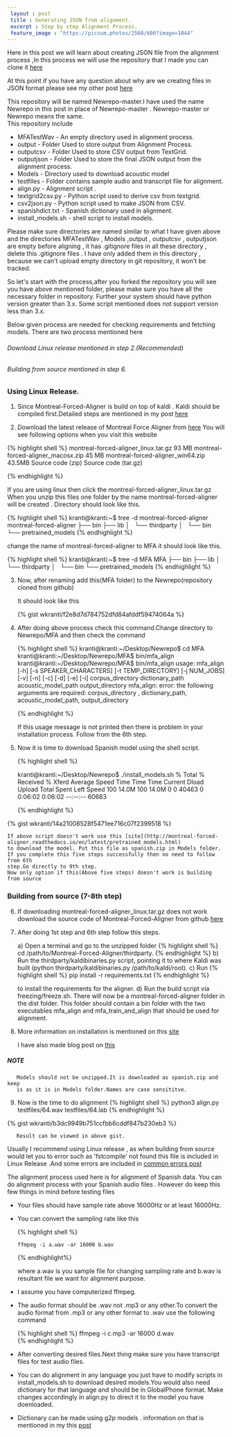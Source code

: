 ```yaml
---
 layout : post
 title : Generating JSON from alignment.
 excerpt : Step by step Alignment Process.
 feature_image : "https://picsum.photos/2560/600?image=1044"
---
```


Here in this post we  will learn about creating JSON file from the alignment
process ,In this process we will use the repository that I made you can clone
it [here](https://github.com/wkranti/Newrepo)

At this point if you have any question about why are we creating files in
JSON format please see my other post [here](https://wkranti.github.io/kragstrob/2018/06/04/From-TextGrid-To-JSON/)

This repository will be named Newrepo-master.I have used the name Newrepo in this
post in place of Newrepo-master . Newrepo-master or Newrepo means the same.  
This repository include
* MFATestWav - An empty directory used in alignment process.
* output - Folder Used to store output from Alignment Process.
* outputcsv - Folder Used to store CSV output from TextGrid.
* outputjson - Folder Used to store the final JSON output from the alignment
              process.
* Models - Directory used to download acoustic model
* testfiles - Folder contains sample audio and transcript file for alignment.
* align.py  - Alignment script .
* textgrid2csv.py - Python script used to derive csv from textgrid.
* csv2json.py - Python script used to make JSON from CSV.
* spanishdict.txt - Spanish dictionary used in alignment.
* install_models.sh - shell script to install models.

Please make sure directories are named similar to what I have given above
and the directories MFATestWav , Models ,output , outputcsv , outputjson are empty
before aligning , it has .gitignore files in all these directory , delete
this .gitignore files . I have only added them in this directory , because
we can't upload empty directory in git repository, it won't be tracked.

So let's start with the process,after you forked the repository
you will see you have above mentioned folder, please make sure you have all
the necessary folder in repository.
Further your system should have python version greater than 3.x.
Some script mentioned does not support version less than 3.x.

Below given process are needed for checking requirements and fetching models.
There are two process mentioned here
###### Download Linux release mentioned in step 2.(Recommended)
###### Building from source mentioned in step 6.

### Using Linux Release.

1) Since Montreal-Forced-Aligner is build on top of kaldi . Kaldi should be
  compiled first.Detailed steps are mentioned in my post [here](https://wkranti.github.io/kragstrob/2018/05/20/Indispensable-Installation/)

2) Download the latest release of Montreal Force Aligner from [here](https://github.com/MontrealCorpusTools/Montreal-Forced-Aligner/releases/tag/v1.0.0)
  You will see following options when you visit this website

  {% highlight shell %}
      montreal-forced-aligner_linux.tar.gz  93 MB
      montreal-forced-aligner_macosx.zip    45 MB
      montreal-forced-aligner_win64.zip     43.5MB
      Source code (zip)
      Source code (tar.gz)

  {% endhighlight %}

   If you are using linux then click the montreal-forced-aligner_linux.tar.gz
    When you unzip this files one folder by the name montreal-forced-aligner
   will be created . Directory should look like this.


  {% highlight shell %}
   kranti@kranti:~$ tree -d montreal-forced-aligner
   montreal-forced-aligner
   ├── bin
   ├── lib
   │   └── thirdparty
   │       └── bin
   └── pretrained_models
  {% endhighlight %}

   change the name of montreal-forced-aligner to MFA it should look like this.

   {% highlight shell %}
    kranti@kranti:~$ tree -d MFA
    MFA
    ├── bin
    ├── lib
    │   └── thirdparty
    │       └── bin
    └── pretrained_models
   {% endhighlight %}

3) Now, after renaming add this(MFA folder) to the Newrepo(repository cloned from github)

   It should look like this

   {% gist wkranti/f2e8d7d784752dfd84afddf59474064a %}

4) After doing above process check this command.Change directory to Newrepo/MFA
   and then check the command

    {% highlight shell %}
      kranti@kranti:~/Desktop/Newrepo$ cd MFA     
      kranti@kranti:~/Desktop/Newrepo/MFA$ bin/mfa_align
      kranti@kranti:~/Desktop/Newrepo/MFA$ bin/mfa_align
        usage: mfa_align [-h] [-s SPEAKER_CHARACTERS] [-t TEMP_DIRECTORY]
                            [-j NUM_JOBS] [-v] [-n] [-c] [-d] [-e] [-i]
                           corpus_directory dictionary_path acoustic_model_path
                           output_directory
        mfa_align: error: the following arguments are required: corpus_directory
        , dictionary_path, acoustic_model_path, output_directory

    {% endhighlight %}  


     If this usage message is not printed then there is problem in your installation
     process. Follow from the 6th step.

5) Now it is time to download Spanish model using the shell script.

   {% highlight shell %}

      kranti@kranti:~/Desktop/Newrepo$ ./install_models.sh
      % Total    % Received % Xferd  Average Speed   Time    Time     Time  Current
                                     Dload  Upload   Total   Spent    Left  Speed
    100 14.0M  100 14.0M    0     0  40463      0  0:06:02  0:06:02 --:--:-- 60683

   {% endhighlight %}


{% gist wkranti/14a21008528f5471ee716c07f2399518 %}


    If above script doesn't work use this [site](http://montreal-forced-aligner.readthedocs.io/en/latest/pretrained_models.html)
    to download the model. Put this file as spanish.zip in Models folder.
    If you complete this five steps successfully then no need to follow from 6th
    step.Go directly to 9th step.
    Now only option if this(Above five steps) doesn't work is building from source  

### Building from source (7-8th step)

 6) If downloading montreal-forced-aligner_linux.tar.gz does not work
    download the source code of Montreal-Forced-Aligner from github
    [here](https://github.com/MontrealCorpusTools/Montreal-Forced-Aligner)

 7) After doing 1st step and 6th step follow this steps.

    a) Open a terminal and go to the unzipped folder
       {% highlight shell %}
       cd /path/to/Montreal-Forced-Aligner/thirdparty.
       {% endhighlight %}
    b) Run the  thirdparty/kaldibinaries.py script, pointing it to where Kaldi
       was built (python thirdparty/kaldibinaries.py /path/to/kaldi/root).
    c) Run
         {% highlight shell %}
        pip install -r requirements.txt
         {% endhighlight %}

       to install the requirements for the aligner.
    d) Run the build script via freezing/freeze.sh. There will now be a
       montreal-forced-aligner folder in the dist folder. This folder should
       contain a bin folder with the two executables mfa_align and
       mfa_train_and_align that should be used for alignment.  

  8) More information on installation is mentioned on this
     [site](http://montreal-forced-aligner.readthedocs.io/en/latest/installation.html)

     I have also made blog post on [this](https://wkranti.github.io/kragstrob/2018/05/19/Forced-Alignment/)

##### NOTE
       Models should not be unzipped.It is downloaded as spanish.zip and keep
       is as it is in Models folder.Names are case sensititve.

  9) Now is the time to do alignment
      {% highlight shell %}
                  python3 align.py testfiles/64.wav testfiles/64.lab
      {% endhighlight %}   

{% gist wkranti/b3dc9949b751ccfbb6cddf847b230eb3 %}

       Result can be viewed in above gist.

Usually I recommend using Linux release , as when building from source
would let you to error such as 'fstcompile' not found this file is included in
Linux Release .And some errors are included in
[common errors post](https://wkranti.github.io/kragstrob/2018/05/18/Common-Errors/)

The alignment process used here is for alignment of Spanish data.
You can do alignment process with your Spanish audio files . However
do keep this few things in mind before testing files

* Your files should have sample rate above 16000Hz or at least 16000Hz.
* You can convert the sampling rate like this

  {% highlight shell %}

      ffmpeg -i a.wav -ar 16000 b.wav

  {% endhighlight%}  

   where a.wav is you sample file for changing sampling rate and b.wav is resultant
   file we want for alignment purpose.

 * I assume you have computerized ffmpeg.
 * The audio format should be .wav not .mp3 or any other.To convert the audio
    format from .mp3 or any other format to .wav use the following command

    {% highlight shell %}
      ffmpeg -i c.mp3 -ar 16000 d.wav   
    {% endhighlight %}              

* After converting desired files.Next thing make sure you have transcript files
  for test audio files.
* You can do alignment in any language you just have to modify scripts in
  install_models.sh to download desired models.You would also need dictionary
  for that language and should be in GlobalPhone format.
  Make changes accordingly in align.py to direct it to the model you have doenloaded.
* Dictionary can be made using g2p models . information on that is mentioned
  in my this [post](https://wkranti.github.io/kragstrob/2018/05/18/Generating-Dictionary/)
